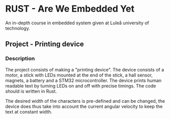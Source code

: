 # RUST - Are We Embedded Yet
An in-depth course in embedded system given at Luleå university of technology.

## Project - Printing device

### Description
The project consists of making a "printing device". The device consists of a motor, a stick with LEDs mounted at the end of the stick, a hall sensor, magnets, a battery and a STM32 microcontroller. The device prints human readable text by turning LEDs on and off with precise timings. The code should is written in Rust.  
  
The desired width of the characters is pre-defined and can be changed, the device does thus take into account the current angular velocity to keep the text at constant width. 
